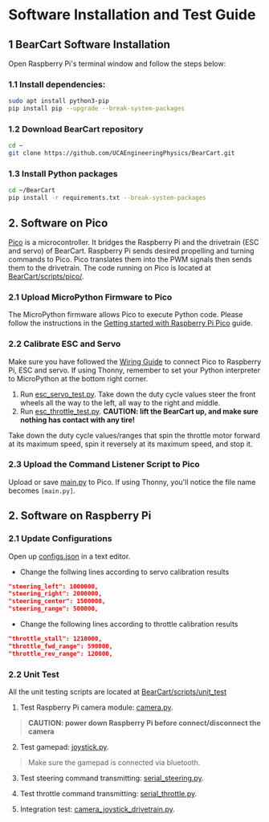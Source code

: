 # Software Installation  and Test Guide

## 1 BearCart Software Installation
Open Raspberry Pi's terminal window and follow the steps below:
### 1.1 Install dependencies:
```bash
sudo apt install python3-pip
pip install pip --upgrade --break-system-packages
```
### 1.2 Download BearCart repository
```bash
cd ~
git clone https://github.com/UCAEngineeringPhysics/BearCart.git
```
### 1.3 Install Python packages
```bash
cd ~/BearCart
pip install -r requirements.txt --break-system-packages
```


## 2. Software on Pico
[Pico](https://www.raspberrypi.com/documentation/microcontrollers/pico-series.html) is a microcontroller.
It bridges the Raspberry Pi and the drivetrain (ESC and servo) of BearCart.
Raspberry Pi sends desired propelling and turning commands to Pico.
Pico translates them into the PWM signals then sends them to the drivetrain.
The code running on Pico is located at [BearCart/scripts/pico/](https://github.com/UCAEngineeringPhysics/BearCart/tree/main/scripts/pico).

### 2.1 Upload MicroPython Firmware to Pico
The MicroPython firmware allows Pico to execute Python code.
Please follow the instructions in the [Getting started with Raspberry Pi Pico](https://projects.raspberrypi.org/en/projects/getting-started-with-the-pico/3) guide.

### 2.2 Calibrate ESC and Servo
Make sure you have followed the [Wiring Guide](wiring.md) to connect Pico to Raspberry Pi, ESC and servo.
If using Thonny, remember to set your Python interpreter to MicroPython at the bottom right corner.

1. Run [esc_servo_test.py](https://github.com/UCAEngineeringPhysics/BearCart/blob/671e7794f572fbdda4885c78627b4d613b9486a2/scripts/pico/esc_servo_test.py).
Take down the duty cycle values steer the front wheels all the way to the left, all way to the right and middle.
2. Run [esc_throttle_test.py](https://github.com/UCAEngineeringPhysics/BearCart/blob/671e7794f572fbdda4885c78627b4d613b9486a2/scripts/pico/esc_throttle_test.py).
**CAUTION: lift the BearCart up, and make sure nothing has contact with any tire!**

Take down the duty cycle values/ranges that spin the throttle motor forward at its maximum speed, spin it reversely at its maximum speed, and stop it.

### 2.3 Upload the Command Listener Script to Pico
Upload or save [main.py](https://github.com/UCAEngineeringPhysics/BearCart/blob/671e7794f572fbdda4885c78627b4d613b9486a2/scripts/pico/main.py) to Pico.
If using Thonny, you'll notice the file name becomes `[main.py]`.

## 2. Software on Raspberry Pi

### 2.1 Update Configurations
Open up [configs.json](https://github.com/UCAEngineeringPhysics/BearCart/blob/671e7794f572fbdda4885c78627b4d613b9486a2/scripts/configs.json) in a text editor.

- Change the follwing lines according to servo calibration results
```json
"steering_left": 1000000,
"steering_right": 2000000,
"steering_center": 1500000,
"steering_range": 500000,
```
- Change the following lines according to throttle calibration results
```json
"throttle_stall": 1210000,
"throttle_fwd_range": 590000,
"throttle_rev_range": 120000,
```

### 2.2 Unit Test
All the unit testing scripts are located at [BearCart/scripts/unit_test](https://github.com/UCAEngineeringPhysics/BearCart/tree/main/scripts/unit_test)

1. Test Raspberry Pi camera module: [camera.py](https://github.com/UCAEngineeringPhysics/BearCart/blob/671e7794f572fbdda4885c78627b4d613b9486a2/scripts/unit_test/camera.py).
> **CAUTION: power down Raspberry Pi before connect/disconnect the camera**

2. Test gamepad: [joystick.py](https://github.com/UCAEngineeringPhysics/BearCart/blob/671e7794f572fbdda4885c78627b4d613b9486a2/scripts/unit_test/joystick.py).
> Make sure the gamepad is connected via bluetooth.

3. Test steering command transmitting: [serial_steering.py](https://github.com/UCAEngineeringPhysics/BearCart/blob/671e7794f572fbdda4885c78627b4d613b9486a2/scripts/unit_test/serial_steering.py).

4. Test throttle command transmitting: [serial_throttle.py](https://github.com/UCAEngineeringPhysics/BearCart/blob/671e7794f572fbdda4885c78627b4d613b9486a2/scripts/unit_test/serial_throttle.py).

5. Integration test: [camera_joystick_drivetrain.py](https://github.com/UCAEngineeringPhysics/BearCart/blob/671e7794f572fbdda4885c78627b4d613b9486a2/scripts/unit_test/camera_joystick_drivetrain.py).

